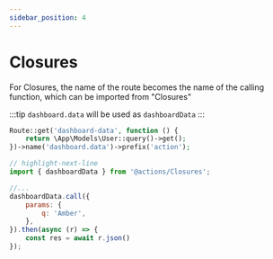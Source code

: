 ```yaml
---
sidebar_position: 4
---
```


# Closures

For Closures, the name of the route becomes the name of the calling function, which can be imported from "Closures"

:::tip
`dashboard.data` will be used as `dashboardData`
:::

```php title="Backend Closure in web.php"
Route::get('dashboard-data', function () {
    return \App\Models\User::query()->get();
})->name('dashboard.data')->prefix('action');
```
```jsx title="Frontend"
// highlight-next-line
import { dashboardData } from '@actions/Closures';

//...
dashboardData.call({
    params: {
        q: 'Amber',
    },
}).then(async (r) => {
    const res = await r.json()
});
```
